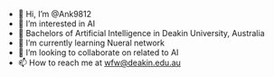- 👋 Hi, I’m @Ank9812
- 👀 I’m interested in AI 
- 📍 Bachelors of Artificial Intelligence in Deakin University, Australia 
- 🌱 I’m currently learning Nueral network 
- 💞️ I’m looking to collaborate on related to AI 
- 📫 How to reach me at wfw@deakin.edu.au

<!---
Ank9812/Ank9812 is a ✨ special ✨ repository because its `README.md` (this file) appears on your GitHub profile.
You can click the Preview link to take a look at your changes.
--->

